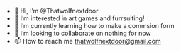 - 👋 Hi, I’m @Thatwolfnextdoor
- 👀 I’m interested in art games and furrsuiting!
- 🌱 I’m currently learning how to make a commsion form
- 💞️ I’m looking to collaborate on nothing for now
- 📫 How to reach me thatwolfnextdoor@gmail.com

<!---
Thatwolfnextdoor/Thatwolfnextdoor is a ✨ special ✨
--->
